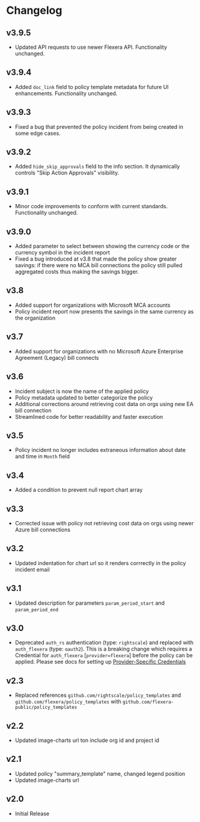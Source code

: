 # Changelog

## v3.9.5

- Updated API requests to use newer Flexera API. Functionality unchanged.

## v3.9.4

- Added `doc_link` field to policy template metadata for future UI enhancements. Functionality unchanged.

## v3.9.3

- Fixed a bug that prevented the policy incident from being created in some edge cases.

## v3.9.2

- Added `hide_skip_approvals` field to the info section. It dynamically controls "Skip Action Approvals" visibility.

## v3.9.1

- Minor code improvements to conform with current standards. Functionality unchanged.

## v3.9.0

- Added parameter to select between showing the currency code or the currency symbol in the incident report
- Fixed a bug introduced at v3.8 that made the policy show greater savings: if there were no MCA bill connections the policy still pulled aggregated costs thus making the savings bigger.

## v3.8

- Added support for organizations with Microsoft MCA accounts
- Policy incident report now presents the savings in the same currency as the organization

## v3.7

- Added support for organizations with no Microsoft Azure Enterprise Agreement (Legacy) bill connects

## v3.6

- Incident subject is now the name of the applied policy
- Policy metadata updated to better categorize the policy
- Additional corrections around retrieving cost data on orgs using new EA bill connection
- Streamlined code for better readability and faster execution

## v3.5

- Policy incident no longer includes extraneous information about date and time in `Month` field

## v3.4

- Added a condition to prevent null report chart array

## v3.3

- Corrected issue with policy not retrieving cost data on orgs using newer Azure bill connections

## v3.2

- Updated indentation for chart url so it renders corrrectly in the policy incident email

## v3.1

- Updated description for parameters `param_period_start` and `param_period_end`

## v3.0

- Deprecated `auth_rs` authentication (type: `rightscale`) and replaced with `auth_flexera` (type: `oauth2`).  This is a breaking change which requires a Credential for `auth_flexera` [`provider=flexera`] before the policy can be applied.  Please see docs for setting up [Provider-Specific Credentials](https://docs.flexera.com/flexera/EN/Automation/ProviderCredentials.htm)

## v2.3

- Replaced references `github.com/rightscale/policy_templates` and `github.com/flexera/policy_templates` with `github.com/flexera-public/policy_templates`

## v2.2

- Updated image-charts url ton include org id and project id

## v2.1

- Updated policy "summary_template" name, changed legend position
- Updated image-charts url

## v2.0

- Initial Release

